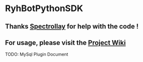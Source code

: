 # RyhBotPythonSDK

## Thanks [Spectrollay](https://github.com/spectrollay) for help with the code !

## For usage, please visit the [Project Wiki](https://github.com/runoneall/RyhBotPythonSDK/wiki)

TODO: MySql Plugin Document
